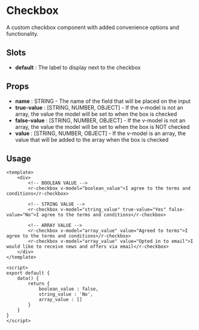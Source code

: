# Checkbox
A custom checkbox component with added convenience options and functionality.

## Slots
* **default** : The label to display next to the checkbox

## Props
* **name** : STRING - The name of the field that will be placed on the input
* **true-value** : [STRING, NUMBER, OBJECT] - If the v-model is not an array, the value the model will be set to when the box is checked
* **false-value** : [STRING, NUMBER, OBJECT] - If the v-model is not an array, the value the model will be set to when the box is NOT checked
* **value** : [STRING, NUMBER, OBJECT] - If the v-model is an array, the value that will be added to the array when the box is checked

## Usage
```vue
<template>
	<div>
		<!-- BOOLEAN VALUE -->
		<r-checkbox v-model="boolean_value">I agree to the terms and conditions</r-checkbox>

		<!-- STRING VALUE -->
		<r-checkbox v-model="string_value" true-value="Yes" false-value="No">I agree to the terms and conditions</r-checkbox>

		<!-- ARRAY VALUE -->
		<r-checkbox v-model="array_value" value="Agreed to terms">I agree to the terms and conditions</r-checkbox>
		<r-checkbox v-model="array_value" value="Opted in to email">I would like to receive news and offers via email</r-checkbox>
	</div>
</template>

<script>
export default {
	data() {
		return {
			boolean_value : false,
			string_value : 'No',
			array_value : []
		}
	}
}
</script>
```